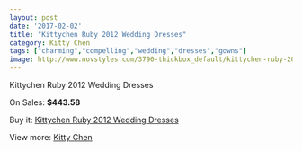 ```yaml
---
layout: post
date: '2017-02-02'
title: "Kittychen Ruby 2012 Wedding Dresses"
category: Kitty Chen
tags: ["charming","compelling","wedding","dresses","gowns"]
image: http://www.novstyles.com/3790-thickbox_default/kittychen-ruby-2012-wedding-dresses.jpg
---
```

Kittychen Ruby 2012 Wedding Dresses

On Sales: **$443.58**
<a href="https://www.novstyles.com/en/kitty-chen/2292-kittychen-ruby-2012-wedding-dresses.html"><amp-img layout="responsive" width="600" height="600" src="//www.novstyles.com/3790-thickbox_default/kittychen-ruby-2012-wedding-dresses.jpg" alt="Kittychen Ruby 2012 Wedding Dresses 0" /></a>

Buy it: [Kittychen Ruby 2012 Wedding Dresses](https://www.novstyles.com/en/kitty-chen/2292-kittychen-ruby-2012-wedding-dresses.html "Kittychen Ruby 2012 Wedding Dresses")

View more: [Kitty Chen](https://www.novstyles.com/en/12-kitty-chen "Kitty Chen")